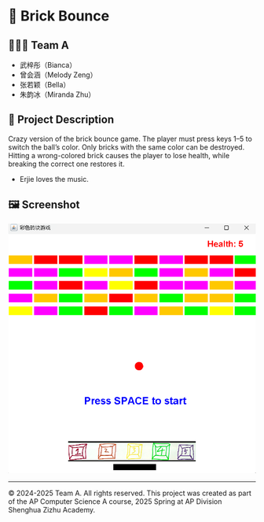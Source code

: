 # 📌 Brick Bounce

## 🧑‍🤝‍🧑 Team A
- 武梓彤（Bianca）
- 曾会涵（Melody Zeng）
- 张若颖（Bella）
- 朱韵冰（Miranda Zhu）


## 📖 Project Description
Crazy version of the brick bounce game. The player must press keys 1–5 to switch the ball’s color. Only bricks with the same color can be destroyed. Hitting a wrong-colored brick causes the player to lose health, while breaking the correct one restores it. 
- Erjie loves the music.

## 🖼️ Screenshot

![Screenshot](screenshot.png)

---

© 2024-2025 Team A. All rights reserved.
This project was created as part of the AP Computer Science A course, 2025 Spring at AP Division Shenghua Zizhu Academy.

